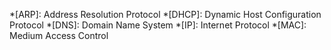 *[ARP]: Address Resolution Protocol
*[DHCP]: Dynamic Host Configuration Protocol
*[DNS]: Domain Name System
*[IP]: Internet Protocol
*[MAC]: Medium Access Control